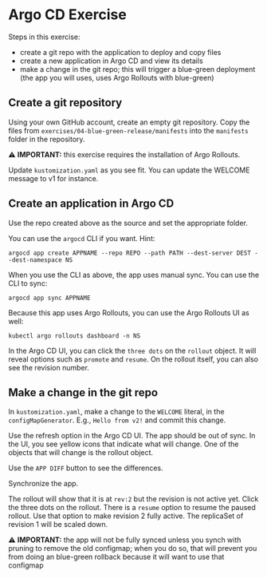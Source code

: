# Argo CD Exercise

Steps in this exercise:
- create a git repo with the application to deploy and copy files
- create a new application in Argo CD and view its details
- make a change in the git repo; this will trigger a blue-green deployment (the app you will uses, uses Argo Rollouts with blue-green)


## Create a git repository

Using your own GitHub account, create an empty git repository. Copy the files from `exercises/04-blue-green-release/manifests` into the `manifests` folder in the repository.

⚠️ **IMPORTANT:** this exercise requires the installation of Argo Rollouts.

Update `kustomization.yaml` as you see fit. You can update the WELCOME message to v1 for instance.

## Create an application in Argo CD

Use the repo created above as the source and set the appropriate folder.

You can use the `argocd` CLI if you want. Hint:

```
argocd app create APPNAME --repo REPO --path PATH --dest-server DEST --dest-namespace NS
```

When you use the CLI as above, the app uses manual sync. You can use the CLI to sync:

```
argocd app sync APPNAME
```

Because this app uses Argo Rollouts, you can use the Argo Rollouts UI as well:

```
kubectl argo rollouts dashboard -n NS
```

In the Argo CD UI, you can click the `three dots` on the `rollout` object. It will reveal options such as `promote` and `resume`. On the rollout itself, you can also see the revision number.

## Make a change in the git repo

In `kustomization.yaml`, make a change to the `WELCOME` literal, in the `configMapGenerator`. E.g., `Hello from v2!` and commit this change.

Use the refresh option in the Argo CD UI. The app should be out of sync. In the UI, you see yellow icons that indicate what will change. One of the objects that will change is the rollout object.

Use the `APP DIFF` button to see the differences.

Synchronize the app.

The rollout will show that it is at `rev:2` but the revision is not active yet. Click the three dots on the rollout. There is a `resume` option to resume the paused rollout. Use that option to make revision 2 fully active. The replicaSet of revision 1 will be scaled down.

⚠️ **IMPORTANT:** the app will not be fully synced unless you synch with pruning to remove the old configmap; when you do so, that will prevent you from doing an blue-green rollback because it will want to use that configmap


